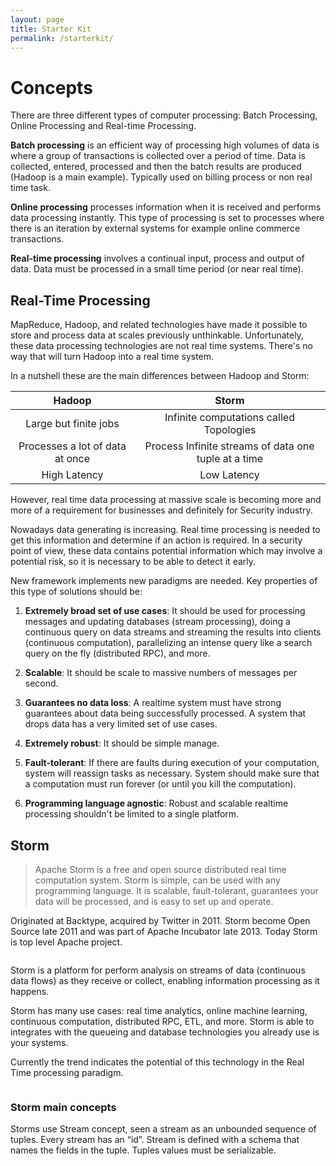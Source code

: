 ```yaml
---
layout: page
title: Starter Kit
permalink: /starterkit/
---
```


# Concepts

There are three different types of computer processing: Batch Processing, Online Processing and Real-time Processing.

**Batch processing** is an efficient way of processing high volumes of data is where a group of transactions is collected over a period of time. Data is collected, entered, processed and then the batch results are produced (Hadoop is a main example). Typically used on billing process or non real time task.

**Online processing** processes information when it is received and performs data processing instantly. This type of processing is set to processes where there is an iteration by external systems for example online commerce transactions.

**Real-time processing** involves a continual input, process and output of data. Data must be processed in a small time period (or near real time). 

## Real-Time Processing

MapReduce, Hadoop, and related technologies have made it possible to store and process data at scales previously unthinkable. Unfortunately, these data processing technologies are not real time systems. There's no way that will turn Hadoop into a real time system.

In a nutshell these are the main differences between Hadoop and Storm:

| **Hadoop**                | **Storm**         |
| :---------------------: |:-------------:| 
| Large but finite jobs | Infinite computations called Topologies |
| Processes a lot of data at once | Process Infinite streams of data one tuple at a time  |
| High Latency          | Low Latency |

However, real time data processing at massive scale is becoming more and more of a requirement for businesses and definitely for Security industry.

Nowadays data generating is increasing. Real time processing is needed to get this information and determine if an action is required. In a security point of view, these data contains potential information which may involve a potential risk, so it is necessary to be able to detect it early.

New framework implements new paradigms are needed. Key properties of this type of solutions should be:

1. **Extremely broad set of use cases**: It should be used for processing messages and updating databases (stream processing), doing a continuous query on data streams and streaming the results into clients (continuous computation), parallelizing an intense query like a search query on the fly (distributed RPC), and more.

2. **Scalable**: It should be scale to massive numbers of messages per second.

3. **Guarantees no data loss**: A realtime system must have strong guarantees about data being successfully processed. A system that drops data has a very limited set of use cases.
 
4. **Extremely robust**: It should be simple manage.

5. **Fault-tolerant**: If there are faults during execution of your computation, system will reassign tasks as necessary. System should make sure that a computation must run forever (or until you kill the computation).

6. **Programming language agnostic**: Robust and scalable realtime processing shouldn't be limited to a single platform. 


## Storm

> Apache Storm is a free and open source distributed real time computation system. Storm is simple, can be used with any programming language. It is scalable, fault-tolerant, guarantees your data will be processed, and is easy to set up and operate.

Originated at Backtype, acquired by Twitter in 2011. Storm become Open Source late 2011 and was part of Apache Incubator late 2013. Today Storm is top level Apache project.

<image>

Storm is a platform for perform analysis on streams of data (continuous data flows) as they receive or collect, enabling information processing as it happens.

Storm has many use cases: real time analytics, online machine learning, continuous computation, distributed RPC, ETL, and more. Storm is able to integrates with the queueing and database technologies you already use is your systems.

Currently the trend indicates the potential of this technology in the Real Time processing paradigm.

<image>

### Storm main concepts

Storms use Stream concept, seen a stream as an unbounded sequence of tuples. Every stream has an “id”. Stream is defined with a schema that names the fields in the tuple. Tuples values must be serializable.
